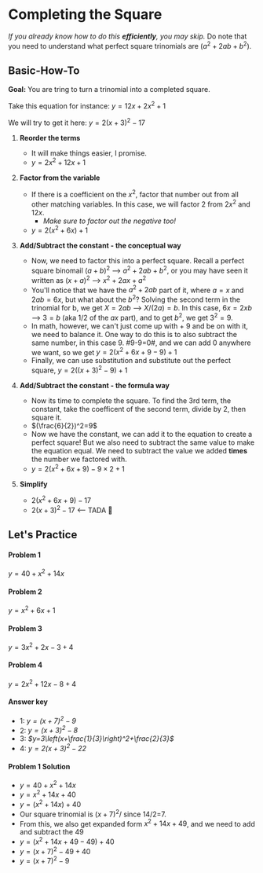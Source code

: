 # Completing the Square
*If you already know how to do this **efficiently**, you may skip.* Do note that you need to understand what perfect square trinomials are ($a^2+2ab+b^2$).
## Basic-How-To
**Goal:** You are tring to turn a trinomial into a completed square.

Take this equation for instance: $y=12x+2x^2+1$

We will try to get it here: $y=2(x+3)^2-17$

1. **Reorder the terms**
	* It will make things easier, I promise.
	* $y=2x^2+12x+1$

2. **Factor from the variable**
	* If there is a coefficient on the $x^2$, factor that number out from all other matching variables. In this case, we will factor $2$ from $2x^2$ and $12x$.
		* *Make sure to factor out the negative too!*
	* $y=2(x^2+6x)+1$

3. **Add/Subtract the constant - the conceptual way**
	* Now, we need to factor this into a perfect square. Recall a perfect square binomail $(a+b)^2$ --> $a^2 + 2ab + b^2$, or you may have seen it written as $(x+a)^2$ --> $x^2 + 2ax + a^2$
	* You'll notice that we have the $a^2 + 2ab$ part of it, where $a=x$ and $2ab=6x$, but what about the $b^2$? Solving the second term in the trinomial for b, we get $X = 2ab$ --> $X/(2a) = b$. In this case, $6x = 2xb$ --> $3 = b$ (aka $1/2$ of the $ax$ part), and to get $b^2$, we get $3^2 = 9$.
	* In math, however, we can't just come up with + 9 and be on with it, we need to balance it. One way to do this is to also subtract the same number, in this case $9$. #9-9=0#, and we can add $0$ anywhere we want, so we get $y=2(x^2+6x+9-9)+1$
	* Finally, we can use substitution and substitute out the perfect square, $y=2((x+3)^2-9)+1$
4. **Add/Subtract the constant - the formula way**
	* Now its time to complete the square. To find the 3rd term, the constant, take the coefficent of the second term, divide by 2, then square it. 
	* $(\frac{6}{2})^2=9$
	* Now we have the constant, we can add it to the equation to create a perfect square! But we also need to subtract the same value to make the equation equal. We need to subtract the value we added **times** the number we factored with.
	* $y=2(x^2+6x+9)-9\times2+1$

5. **Simplify**
	* $2(x^2+6x+9)-17$
	* $2(x+3)^2-17$ <-- TADA :tada:

## Let's Practice
<!-- tabs:start -->

#### **Problem 1**
$y=40+x^2+14x$

#### **Problem 2**
$y=x^2+6x+1$

#### **Problem 3**
$y=3x^2+2x-3+4$

#### **Problem 4**
$y=2x^2+12x-8+4$

#### **Answer key**
* 1: *$y=(x+7)^2-9$*
* 2: *$y=(x+3)^2-8$*
* 3: *$y=3\left(x+\frac{1}{3}\right)^2+\frac{2}{3}$*
* 4: *$y=2\left(x+3\right)^2-22$*

#### **Problem 1 Solution**
* $y=40+x^2+14x$
* $y=x^2+14x+40$
* $y=(x^2+14x)+40$
* Our square trinomial is $(x+7)^2$/ since 14/2=7.
* From this, we also get expanded form $x^2+14x+49$, and we need to add and subtract the $49$
* $y=(x^2+14x+49-49)+40$
* $y=(x+7)^2-49+40$
* $y=(x+7)^2-9$
<!-- tabs:end -->
